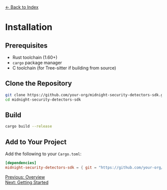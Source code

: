 <!-- docs/installation.md -->
[← Back to Index](index.md)

# Installation

## Prerequisites

- Rust toolchain (1.60+)
- `cargo` package manager
- C toolchain (for Tree-sitter if building from source)

## Clone the Repository

```bash
git clone https://github.com/your-org/midnight-security-detectors-sdk.git
cd midnight-security-detectors-sdk
```

## Build

```bash
cargo build --release
```

## Add to Your Project

Add the following to your `Cargo.toml`:

```toml
[dependencies]
midnight-security-detectors-sdk = { git = "https://github.com/your-org/midnight-security-detectors-sdk.git" }
```

[Previous: Overview](overview.md)  
[Next: Getting Started](getting_started.md)